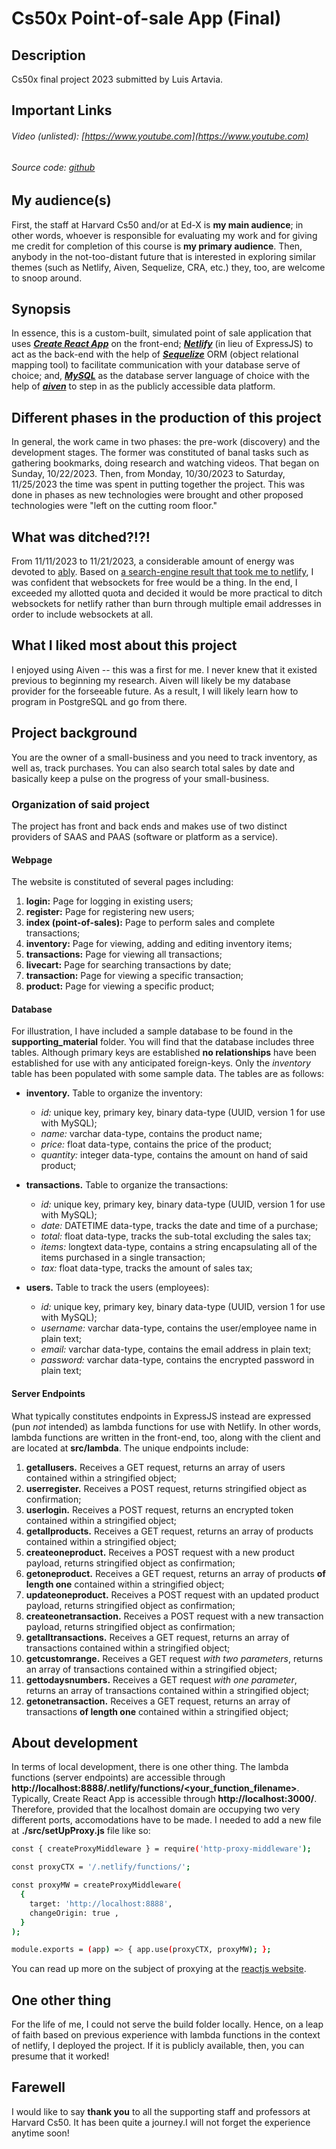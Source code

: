 # Cs50x Point-of-sale App (Final)


## Description
Cs50x final project 2023 submitted by Luis Artavia.


## Important Links
###### Video (unlisted): [https://www.youtube.com](https://www.youtube.com)
###### Source code: [github](https://github.com/donLucho/cs50x-point-of-sale-app)
##

## My audience(s)
First, the staff at Harvard Cs50 and/or at Ed-X is **my main audience**; in other words, whoever is responsible for evaluating my work and for giving me credit for completion of this course is **my primary audience**. Then, anybody in the not-too-distant future that is interested in exploring similar themes (such as Netlify, Aiven, Sequelize, CRA, etc.) they, too, are welcome to snoop around.


## Synopsis
In essence, this is a custom&#45;built, simulated point of sale application that uses ***[Create React App](https://create-react-app.dev/ "link to CRA")*** on the front-end; ***[Netlify](https://www.netlify.com/ "link to netlify")*** (in lieu of ExpressJS) to act as the back-end with the help of ***[Sequelize](https://sequelize.org/ "link to sequelize")*** ORM (object relational mapping tool) to facilitate communication with your database serve of choice; and, ***[MySQL](https://dev.mysql.com/doc/ "link to MySQL documentation")*** as the database server language of choice with the help of ***[aiven](https://aiven.io/ "link to aiven")*** to step in as the publicly accessible data platform.


## Different phases in the production of this project
In general, the work came in two phases: the pre-work (discovery) and the development stages. The former was constituted of banal tasks such as gathering bookmarks, doing research and watching videos. That began on Sunday, 10/22/2023. Then, from Monday, 10/30/2023 to Saturday, 11/25/2023 the time was spent in putting together the project. This was done in phases as new technologies were brought and other proposed technologies were &quot;left on the cutting room floor.&quot; 


## What was ditched?!?!
From 11/11/2023 to 11/21/2023, a considerable amount of energy was devoted to [ably](https://ably.com/ "link to ably"). Based on [a search-engine result that took me to netlify](https://www.netlify.com/integrations/ably/ "link to ntl"), I was confident that websockets for free would be a thing. In the end, I exceeded my allotted quota and decided it would be more practical to ditch websockets for netlify rather than burn through multiple email addresses in order to include websockets at all.


## What I liked most about this project
I enjoyed using Aiven -- this was a first for me. I never knew that it existed previous to beginning my research. Aiven will likely be my database provider for the forseeable future. As a result, I will likely learn how to program in PostgreSQL and go from there. 


## Project background
You are the owner of a small-business and you need to track inventory, as well as, track purchases. You can also search total sales by date and basically keep a pulse on the progress of your small-business. 


### Organization of said project
The project has front and back ends and makes use of two distinct providers of SAAS and PAAS (software or platform as a service). 


#### Webpage
The website is constituted of several pages including:
1. **login:** Page for logging in existing users;
2. **register:** Page for registering new users;
3. **index (point-of-sales):** Page to perform sales and complete transactions;
4. **inventory:** Page for viewing, adding and editing inventory items;
5. **transactions:** Page for viewing all transactions;
6. **livecart:** Page for searching transactions by date;
7. **transaction:** Page for viewing a specific transaction;
8. **product:** Page for viewing a specific product;


#### Database
For illustration, I have included a sample database to be found in the **supporting_material** folder. You will find that the database includes three tables. Although primary keys are established **no relationships** have been established for use with any anticipated foreign-keys. Only the *inventory* table has been populated with some sample data. The tables are as follows:

 - **inventory.** Table to organize the inventory:
    * *id:* unique key, primary key, binary data-type (UUID, version 1 for use with MySQL);
    * *name:* varchar data-type, contains the product name;
    * *price:* float data-type, contains the price of the product;
    * *quantity:* integer data-type, contains the amount on hand of said product;

 - **transactions.** Table to organize the transactions:
    * *id:* unique key, primary key, binary data-type (UUID, version 1 for use with MySQL);
    * *date:* DATETIME data-type, tracks the date and time of a purchase;
    * *total:* float data-type, tracks the sub-total excluding the sales tax;
    * *items:* longtext data-type, contains a string encapsulating all of the items purchased in a single transaction;
    * *tax:* float data-type, tracks the amount of sales tax;

 - **users.** Table to track the users (employees):
    * *id:* unique key, primary key, binary data-type (UUID, version 1 for use with MySQL);
    * *username:* varchar data-type, contains the user/employee name in plain text;
    * *email:* varchar data-type, contains the email address in plain text;
    * *password:* varchar data-type, contains the encrypted password in plain text;


#### Server Endpoints
What typically constitutes endpoints in ExpressJS instead are expressed (pun *not* intended) as lambda functions for use with Netlify. In other words, lambda functions are written in the front-end, too, along with the client and are located at **src/lambda**. The unique endpoints include:

1. **getallusers.** Receives a GET request, returns an array of users contained within a stringified object;
2. **userregister.** Receives a POST request, returns stringified object as confirmation;
3. **userlogin.** Receives a POST request, returns an encrypted token contained within a stringified object;
4. **getallproducts.** Receives a GET request, returns an array of products contained within a stringified object;
5. **createoneproduct.** Receives a POST request with a new product payload, returns stringified object as confirmation;
6. **getoneproduct.** Receives a GET request, returns an array of products **of length one** contained within a stringified object;
7. **updateoneproduct.** Receives a POST request with an updated product payload, returns stringified object as confirmation;
8. **createonetransaction.** Receives a POST request with a new transaction payload, returns stringified object as confirmation;
9. **getalltransactions.** Receives a GET request, returns an array of transactions contained within a stringified object;
10. **getcustomrange.** Receives a GET request *with two parameters*, returns an array of transactions contained within a stringified object;
11. **gettodaysnumbers.** Receives a GET request *with one parameter*, returns an array of transactions contained within a stringified object;
12. **getonetransaction.** Receives a GET request, returns an array of transactions **of length one** contained within a stringified object;


## About development

In terms of local development, there is one other thing. The lambda functions (server endpoints) are accessible through **http://localhost:8888/.netlify/functions/<your_function_filename>**. Typically, Create React App is accessible through **http://localhost:3000/**. Therefore, provided that the localhost domain are occupying two very different ports, accomodations have to be made. I needed to add a new file at **./src/setUpProxy.js** file like so:

```sh
const { createProxyMiddleware } = require('http-proxy-middleware');

const proxyCTX = '/.netlify/functions/';

const proxyMW = createProxyMiddleware(
  {
    target: 'http://localhost:8888', 
    changeOrigin: true , 
  }
);

module.exports = (app) => { app.use(proxyCTX, proxyMW); };

```

You can read up more on the subject of proxying at the [reactjs website](https://create-react-app.dev/docs/proxying-api-requests-in-development/ "link to proxy documentation").


## One other thing
For the life of me, I could not serve the build folder locally. Hence, on a leap of faith based on previous experience with lambda functions in the context of netlify, I deployed the project. If it is publicly available, then, you can presume that it worked!


## Farewell
I would like to say **thank you** to all the supporting staff and professors at Harvard Cs50. It has been quite a journey.I will not forget the experience anytime soon!